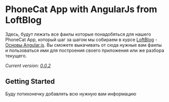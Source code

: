 PhoneCat App with AngularJs from LoftBlog
=====

Здесь, будут лежать все фаилы которые понадобяться для нашего PhoneCat App, который шаг за шагом мы собираем в курсе [LoftBlog](http://www.youtube.com/user/loftblog) - [Основы Angular.js](http://www.youtube.com/playlist?list=PLY4rE9dstrJxWEX3fCPjFpmcnoU_3GRWW).
Вы сможете выкачивать от сюда нужные вам фаилы и пользоваться ими для построения своего приложения или же разбора текущего.

*Current version: [0.0.2]()*


Getting Started
---------------
Буду потихонечку добавлять всю нужную вам информацию
